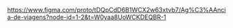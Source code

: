 https://www.figma.com/proto/tDQpCdD6B1WCX2w63xtvb7/Ag%C3%AAncia-de-viagens?node-id=1-2&t=W0yaa8UoWCKDEQBR-1
